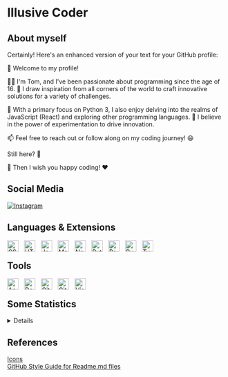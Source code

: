 # Illusive Coder
## About myself
Certainly! Here's an enhanced version of your text for your GitHub profile:

👋 Welcome to my profile!

👨‍💻 I'm Tom, and I've been passionate about programming since the age of 16. 🌟 I draw inspiration from all corners of the world to craft innovative solutions for a variety of challenges.

🚀 With a primary focus on Python 3, I also enjoy delving into the realms of JavaScript (React) and exploring other programming languages. 🧪 I believe in the power of experimentation to drive innovation.

📫 Feel free to reach out or follow along on my coding journey! 😄

Still here? 🤔

🚀 Then I wish you happy coding! ❤️

## Social Media
<a href="https://instagram.com/illusive_coder">![Instagram](https://img.shields.io/badge/Instagram-%23E4405F.svg?style=for-the-badge&logo=Instagram&logoColor=white)</a>

## Languages & Extensions
<img align="left" alt="CSS3" width="26px" src="https://cdn.jsdelivr.net/gh/devicons/devicon/icons/css3/css3-original.svg" style="padding-right:10px;" />

<img align="left" alt="HTML5" width="26px" src="https://cdn.jsdelivr.net/gh/devicons/devicon/icons/html5/html5-original.svg" style="padding-right:10px;" />

<img align="left" alt="Java" width="26px" src="https://cdn.jsdelivr.net/gh/devicons/devicon/icons/java/java-original.svg" style="padding-right:10px;" />

<img align="left" alt="Markdown" width="26px" src="https://cdn.jsdelivr.net/gh/devicons/devicon/icons/markdown/markdown-original.svg" style="padding-right:10px;background-color:white;" />
          
<img align="left" alt="Node.js" width="26px" src="https://cdn.jsdelivr.net/gh/devicons/devicon/icons/nodejs/nodejs-original.svg" style="padding-right:10px;" />

<img align="left" alt="Python" width="26px" src="https://cdn.jsdelivr.net/gh/devicons/devicon/icons/python/python-original.svg" style="padding-right:10px;" />

<img align="left" alt="React" width="26px" src="https://cdn.jsdelivr.net/gh/devicons/devicon/icons/react/react-original.svg" style="padding-right:10px;" />

<img align="left" alt="Ruby" width="26px" src="https://cdn.jsdelivr.net/gh/devicons/devicon/icons/ruby/ruby-plain.svg" style="padding-right:10px;" />

<img align="left" alt="TypeScript" width="26px" src="https://cdn.jsdelivr.net/gh/devicons/devicon/icons/typescript/typescript-original.svg" style="padding-right:10px;" />
<br/>

## Tools
<img align="left" alt="Android" width="26px" src="https://cdn.jsdelivr.net/gh/devicons/devicon/icons/android/android-plain.svg" style="padding-right:10px;" />

<img align="left" alt="Docker" width="26px" src="https://cdn.jsdelivr.net/gh/devicons/devicon/icons/docker/docker-plain.svg" style="padding-right:10px;" />

<img align="left" alt="Git" width="26px" src="https://cdn.jsdelivr.net/gh/devicons/devicon/icons/git/git-original.svg" style="padding-right:10px;" />

<img align="left" alt="GitHub" width="26px" src="https://user-images.githubusercontent.com/3369400/139447912-e0f43f33-6d9f-45f8-be46-2df5bbc91289.png" style="padding-right:10px;" />

<img align="left" alt="Visual Studio Code" width="26px" src="https://cdn.jsdelivr.net/gh/devicons/devicon/icons/vscode/vscode-original.svg" style="padding-right:10px;" /><br/>

## Some Statistics
<details>
<p align="center">
  <a href="https://github.com/IllusiveCoder">
    <img src="http://github-profile-summary-cards.vercel.app/api/cards/profile-details?username=IllusiveCoder&theme=transparent" />
  </a>
  <a href="https://github.com/IllusiveCoder">
    <img src="https://github-readme-streak-stats.herokuapp.com/?user=IllusiveCoder&hide_border=true&card_width=338&theme=transparent" />
  </a>
  <a href="https://github.com/IllusiveCoder">
    <img src="http://github-profile-summary-cards.vercel.app/api/cards/stats?username=IllusiveCoder&theme=transparent" />
  </a>
  <a href="https://github.com/IllusiveCoder">
    <img src="https://github-readme-stats.vercel.app/api/top-langs/?username=IllusiveCoder&langs_count=10&exclude_repo=&hide=jupyter%20notebook,vim%20script,cmake,makefile,batchfile,emacs%20lisp,css,html&card_width=699&hide_border=true&theme=transparent" />
  </a>
</p>
</details>

## References

[Icons](https://devicon.dev/)  
[GitHub Style Guide for Readme.md files](https://docs.github.com/de/get-started/writing-on-github/getting-started-with-writing-and-formatting-on-github/basic-writing-and-formatting-syntax#headings)
